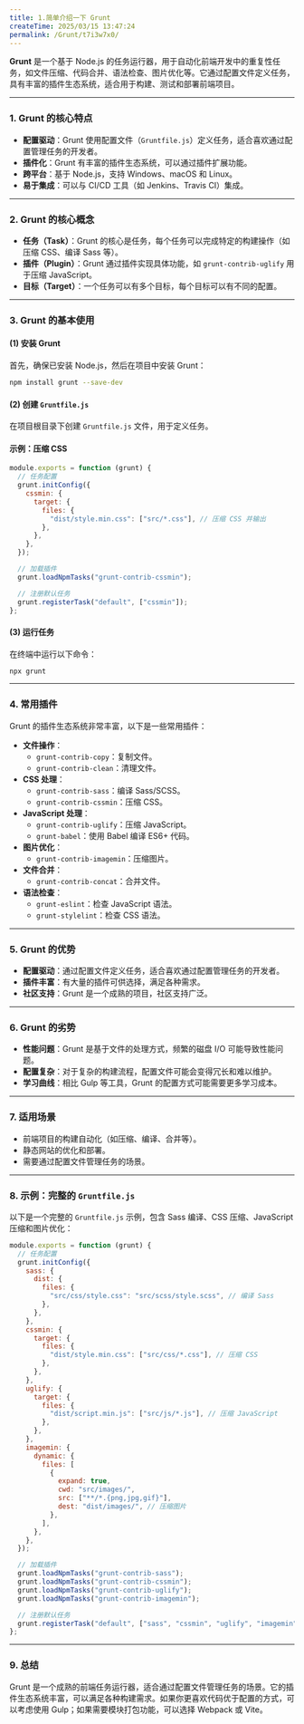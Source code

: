 ```yaml
---
title: 1.简单介绍一下 Grunt
createTime: 2025/03/15 13:47:24
permalink: /Grunt/t7i3w7x0/
---
```

**Grunt** 是一个基于 Node.js 的任务运行器，用于自动化前端开发中的重复性任务，如文件压缩、代码合并、语法检查、图片优化等。它通过配置文件定义任务，具有丰富的插件生态系统，适合用于构建、测试和部署前端项目。

---

### **1. Grunt 的核心特点**

- **配置驱动**：Grunt 使用配置文件（`Gruntfile.js`）定义任务，适合喜欢通过配置管理任务的开发者。
- **插件化**：Grunt 有丰富的插件生态系统，可以通过插件扩展功能。
- **跨平台**：基于 Node.js，支持 Windows、macOS 和 Linux。
- **易于集成**：可以与 CI/CD 工具（如 Jenkins、Travis CI）集成。

---

### **2. Grunt 的核心概念**

- **任务（Task）**：Grunt 的核心是任务，每个任务可以完成特定的构建操作（如压缩 CSS、编译 Sass 等）。
- **插件（Plugin）**：Grunt 通过插件实现具体功能，如 `grunt-contrib-uglify` 用于压缩 JavaScript。
- **目标（Target）**：一个任务可以有多个目标，每个目标可以有不同的配置。

---

### **3. Grunt 的基本使用**

#### **(1) 安装 Grunt**

首先，确保已安装 Node.js，然后在项目中安装 Grunt：

```bash
npm install grunt --save-dev
```

#### **(2) 创建 `Gruntfile.js`**

在项目根目录下创建 `Gruntfile.js` 文件，用于定义任务。

#### **示例：压缩 CSS**

```javascript
module.exports = function (grunt) {
  // 任务配置
  grunt.initConfig({
    cssmin: {
      target: {
        files: {
          "dist/style.min.css": ["src/*.css"], // 压缩 CSS 并输出
        },
      },
    },
  });

  // 加载插件
  grunt.loadNpmTasks("grunt-contrib-cssmin");

  // 注册默认任务
  grunt.registerTask("default", ["cssmin"]);
};
```

#### **(3) 运行任务**

在终端中运行以下命令：

```bash
npx grunt
```

---

### **4. 常用插件**

Grunt 的插件生态系统非常丰富，以下是一些常用插件：

- **文件操作**：
  - `grunt-contrib-copy`：复制文件。
  - `grunt-contrib-clean`：清理文件。
- **CSS 处理**：
  - `grunt-contrib-sass`：编译 Sass/SCSS。
  - `grunt-contrib-cssmin`：压缩 CSS。
- **JavaScript 处理**：
  - `grunt-contrib-uglify`：压缩 JavaScript。
  - `grunt-babel`：使用 Babel 编译 ES6+ 代码。
- **图片优化**：
  - `grunt-contrib-imagemin`：压缩图片。
- **文件合并**：
  - `grunt-contrib-concat`：合并文件。
- **语法检查**：
  - `grunt-eslint`：检查 JavaScript 语法。
  - `grunt-stylelint`：检查 CSS 语法。

---

### **5. Grunt 的优势**

- **配置驱动**：通过配置文件定义任务，适合喜欢通过配置管理任务的开发者。
- **插件丰富**：有大量的插件可供选择，满足各种需求。
- **社区支持**：Grunt 是一个成熟的项目，社区支持广泛。

---

### **6. Grunt 的劣势**

- **性能问题**：Grunt 是基于文件的处理方式，频繁的磁盘 I/O 可能导致性能问题。
- **配置复杂**：对于复杂的构建流程，配置文件可能会变得冗长和难以维护。
- **学习曲线**：相比 Gulp 等工具，Grunt 的配置方式可能需要更多学习成本。

---

### **7. 适用场景**

- 前端项目的构建自动化（如压缩、编译、合并等）。
- 静态网站的优化和部署。
- 需要通过配置文件管理任务的场景。

---

### **8. 示例：完整的 `Gruntfile.js`**

以下是一个完整的 `Gruntfile.js` 示例，包含 Sass 编译、CSS 压缩、JavaScript 压缩和图片优化：

```javascript
module.exports = function (grunt) {
  // 任务配置
  grunt.initConfig({
    sass: {
      dist: {
        files: {
          "src/css/style.css": "src/scss/style.scss", // 编译 Sass
        },
      },
    },
    cssmin: {
      target: {
        files: {
          "dist/style.min.css": ["src/css/*.css"], // 压缩 CSS
        },
      },
    },
    uglify: {
      target: {
        files: {
          "dist/script.min.js": ["src/js/*.js"], // 压缩 JavaScript
        },
      },
    },
    imagemin: {
      dynamic: {
        files: [
          {
            expand: true,
            cwd: "src/images/",
            src: ["**/*.{png,jpg,gif}"],
            dest: "dist/images/", // 压缩图片
          },
        ],
      },
    },
  });

  // 加载插件
  grunt.loadNpmTasks("grunt-contrib-sass");
  grunt.loadNpmTasks("grunt-contrib-cssmin");
  grunt.loadNpmTasks("grunt-contrib-uglify");
  grunt.loadNpmTasks("grunt-contrib-imagemin");

  // 注册默认任务
  grunt.registerTask("default", ["sass", "cssmin", "uglify", "imagemin"]);
};
```

---

### **9. 总结**

Grunt 是一个成熟的前端任务运行器，适合通过配置文件管理任务的场景。它的插件生态系统丰富，可以满足各种构建需求。如果你更喜欢代码优于配置的方式，可以考虑使用 Gulp；如果需要模块打包功能，可以选择 Webpack 或 Vite。
